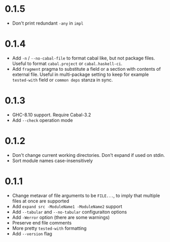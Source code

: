 # 0.1.5

- Don't print redundant `-any` in `impl`

# 0.1.4

- Add `-n` / `--no-cabal-file` to format cabal like, but not package files.
  Useful to format `cabal.project` or `cabal.haskell-ci`.
- Add `fragment` pragma to substitute a field or a section with
  contents of external file.
  Useful in multi-package setting to keep for example
  `tested-with` field or `common deps` stanza in sync.

# 0.1.3

- GHC-8.10 support. Require Cabal-3.2
- Add `--check` operation mode

# 0.1.2

- Don't change current working directories. Don't expand if used on stdin.
- Sort module names case-insensitively

# 0.1.1

- Change metavar of file arguments to be `FILE...`,
  to imply that multiple files at once are supported
- Add `expand src -ModuleName1 -ModuleName2` support
- Add `--tabular` and `--no-tabular` configuraiton options
- Add `-Werror` option (there are some warnings)
- Preserve end file comments
- More pretty `tested-with` formatting
- Add `--version` flag
